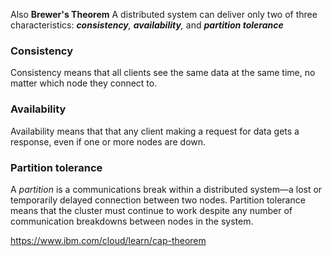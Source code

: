 Also  **Brewer's Theorem**
A distributed system can deliver only two of three characteristics:
_**consistency**, **availability**,_ and _**partition tolerance**_

### Consistency

Consistency means that all clients see the same data at the same time, no matter which node they connect to.

### Availability

Availability means that that any client making a request for data gets a response, even if one or more nodes are down.

### Partition tolerance

A _partition_ is a communications break within a distributed system—a lost or temporarily delayed connection between two nodes. Partition tolerance means that the cluster must continue to work despite any number of communication breakdowns between nodes in the system.

https://www.ibm.com/cloud/learn/cap-theorem